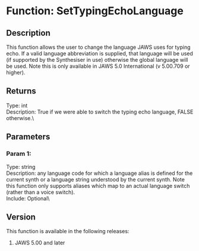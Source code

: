 # Function: SetTypingEchoLanguage

## Description

This function allows the user to change the language JAWS uses for
typing echo. If a valid language abbreviation is supplied, that language
will be used (if supported by the Synthesiser in use) otherwise the
global language will be used. Note this is only available in JAWS 5.0
International (v 5.00.709 or higher).

## Returns

Type: int\
Description: True if we were able to switch the typing echo language,
FALSE otherwise.\

## Parameters

### Param 1:

Type: string\
Description: any language code for which a language alias is defined for
the current synth or a language string understood by the current synth.
Note this function only supports aliases which map to an actual language
switch (rather than a voice switch).\
Include: Optional\

## Version

This function is available in the following releases:

1.  JAWS 5.00 and later
